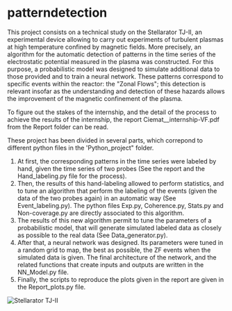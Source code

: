 # patterndetection

This project consists on a technical study on the Stellarator TJ-II, an experimental device allowing to carry out experiments of turbulent plasmas at high temperature confined by magnetic fields. More precisely, an algorithm for the automatic detection of patterns in the time series of the electrostatic potential measured in the plasma was constructed. For this purpose, a probabilistic model was designed to simulate additional data to those provided and to train a neural network. These patterns correspond to specific events within the reactor: the "Zonal Flows"; this detection is relevant insofar as the understanding and detection of these hazards allows the improvement of the magnetic confinement of the plasma.

To figure out the stakes of the internship, and the detail of the process to achieve the results of the internship, the report Ciemat__internship-VF.pdf from the Report folder can be read. 

These project has been divided in several parts, which correpond to different python files in the 'Python_project" folder. 

1) At first, the corresponding patterns in the time series were labeled by hand, given the time series of two probes (See the report and the Hand_labeling.py file for the process).
2) Then, the results of this hand-labeling allowed to perform statistics, and to tune an algorithm that perform the labeling of the events (given the data of the two probes again) in an automatic way (See Event_labeling.py). The python files Exp.py, Coherence.py, Stats.py and Non-coverage.py are directly associated to this algorithm. 
3) The results of this new algorithm permit to tune the parameters of a probabilistic model, that will generate simulated labeled data as closely as possible to the real data (See Data_generator.py).
4) After that, a neural network was designed. Its parameters were tuned in a random grid to map, the best as possible, the ZF events when the simulated data is given. The final architecture of the network, and the related functions that create inputs and outputs are written in the NN_Model.py file.   
5) Finally, the scripts to reproduce the plots given in the report are given in the Report_plots.py file. 

![Stellarator TJ-II](https://upload.wikimedia.org/wikipedia/commons/d/d8/TJ-II_model_including_plasma%2C_coils_and_vacuum_vessel.jpg)



